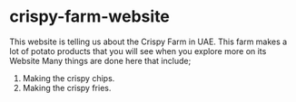 # crispy-farm-website

This website is telling us about the Crispy Farm in UAE. This farm makes a lot of potato products that you will see when you explore more on its Website
Many things are done here that include;

1. Making the crispy chips.
2. Making the crispy fries.
